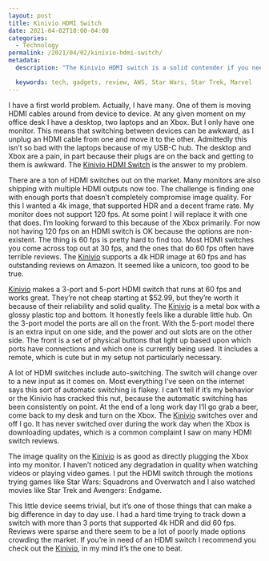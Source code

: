 ```yaml
---
layout: post
title: Kinivio HDMI Switch
date: 2021-04-02T10:00-04:00
categories:
  - Technology
permalink: /2021/04/02/kinivio-hdmi-switch/
metadata:
  description: "The Kinivio HDMI switch is a solid contender if you need such a thing."

  keywords: tech, gadgets, review, AWS, Star Wars, Star Trek, Marvel
---
```


I have a first world problem. Actually, I have many. One of them is moving HDMI cables around from device to device. At any given moment on my office desk I have a desktop, two laptops and an Xbox. But I only have one monitor. This means that switching between devices can be awkward, as I unplug an HDMI cable from one and move it to the other. Admittedly this isn’t so bad with the laptops because of my USB-C hub. The desktop and Xbox are a pain, in part because their plugs are on the back and getting to them is awkward. The [Kinivio HDMI Switch](https://amzn.to/3tl1Iy9) is the answer to my problem.

<!-- excerpt -->

There are a ton of HDMI switches out on the market. Many monitors are also shipping with multiple HDMI outputs now too. The challenge is finding one with enough ports that doesn’t completely compromise image quality. For this I wanted a 4k image, that supported HDR and a decent frame rate. My monitor does not support 120 fps. At some point I will replace it with one that does. I’m looking forward to this because of the Xbox primarily. For now not having 120 fps on an HDMI switch is OK because the options are non-existent. The thing is 60 fps is pretty hard to find too. Most HDMI switches you come across top out at 30 fps, and the ones that do 60 fps often have terrible reviews. The [Kinivio](https://amzn.to/3tl1Iy9) supports a 4k HDR image at 60 fps and has outstanding reviews on Amazon. It seemed like a unicorn, too good to be true.

[Kinivio](https://amzn.to/3tl1Iy9) makes a 3-port and 5-port HDMI switch that runs at 60 fps and works great. They’re not cheap starting at $52.99, but they’re worth it because of their reliability and solid quality. The [Kinivio](https://amzn.to/3tl1Iy9) is a metal box with a glossy plastic top and bottom. It honestly feels like a durable little hub. On the 3-port model the ports are all on the front. With the 5-port model there is an extra input on one side, and the power and out slots are on the other side. The front is a set of physical buttons that light up based upon which ports have connections and which one is currently being used. It includes a remote, which is cute but in my setup not particularly necessary.

A lot of HDMI switches include auto-switching. The switch will change over to a new input as it comes on. Most everything I’ve seen on the internet says this sort of automatic switching is flakey. I can’t tell if it’s my behavior or the Kinivio has cracked this nut, because the automatic switching has been consistently on point. At the end of a long work day I’ll go grab a beer, come back to my desk and turn on the Xbox. The [Kinivio](https://amzn.to/3tl1Iy9) switches over and off I go. It has never switched over during the work day when the Xbox is downloading updates, which is a common complaint I saw on many HDMI switch reviews.

The image quality on the [Kinivio](https://amzn.to/3tl1Iy9) is as good as directly plugging the Xbox into my monitor. I haven’t noticed any degradation in quality when watching videos or playing video games. I put the HDMI switch through the motions trying games like Star Wars: Squadrons and Overwatch and I also watched movies like Star Trek and Avengers: Endgame.

This little device seems trivial, but it’s one of those things that can make a big difference in day to day use. I had a hard time trying to track down a switch with more than 3 ports that supported 4k HDR and did 60 fps. Reviews were sparse and there seem to be a lot of poorly made options crowding the market. If you’re in need of an HDMI switch I recommend you check out the [Kinivio](https://amzn.to/3tl1Iy9), in my mind it’s the one to beat.
